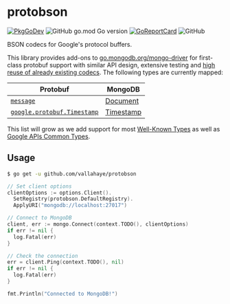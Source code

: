 # protobson

[![PkgGoDev](https://pkg.go.dev/badge/github.com/vallahaye/protobson)](https://pkg.go.dev/github.com/vallahaye/protobson) ![GitHub go.mod Go version](https://img.shields.io/github/go-mod/go-version/vallahaye/protobson) [![GoReportCard](https://goreportcard.com/badge/github.com/vallahaye/protobson)](https://goreportcard.com/report/github.com/vallahaye/protobson) ![GitHub](https://img.shields.io/github/license/vallahaye/protobson)

BSON codecs for Google's protocol buffers.

This library provides add-ons to [go.mongodb.org/mongo-driver](https://pkg.go.dev/go.mongodb.org/mongo-driver) for first-class protobuf support with similar API design, extensive testing and [high reuse of already existing codecs](https://github.com/vallahaye/protobson/blob/master/protobsoncodec/message_codec.go). The following types are currently mapped:

| Protobuf  | MongoDB    |
|-----------|------------|
| [`message`](https://pkg.go.dev/google.golang.org/protobuf/proto#Message) | [Document](https://www.mongodb.com/docs/manual/core/document/) |
| [`google.protobuf.Timestamp`](https://pkg.go.dev/google.golang.org/protobuf/types/known/timestamppb) | [Timestamp](https://www.mongodb.com/docs/manual/reference/bson-types/#timestamps) |

This list will grow as we add support for most [Well-Known Types](https://developers.google.com/protocol-buffers/docs/reference/google.protobuf) as well as [Google APIs Common Types](https://github.com/googleapis/api-common-protos).

## Usage

```bash
$ go get -u github.com/vallahaye/protobson
```

```go
// Set client options
clientOptions := options.Client().
  SetRegistry(protobson.DefaultRegistry).
  ApplyURI("mongodb://localhost:27017")

// Connect to MongoDB
client, err := mongo.Connect(context.TODO(), clientOptions)
if err != nil {
  log.Fatal(err)
}

// Check the connection
err = client.Ping(context.TODO(), nil)
if err != nil {
  log.Fatal(err)
}

fmt.Println("Connected to MongoDB!")
```
